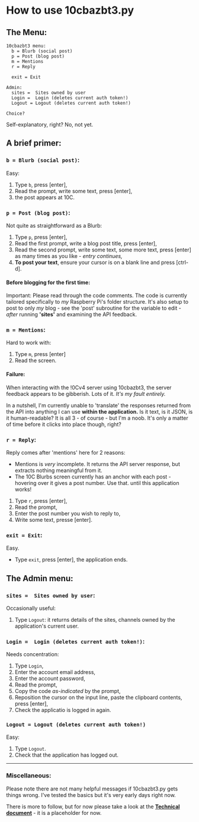 # How to use 10cbazbt3.py

## The Menu:
````
10cbazbt3 menu:
  b = Blurb (social post)
  p = Post (blog post)
  m = Mentions
  r = Reply

  exit = Exit

Admin:
  sites =  Sites owned by user
  Login =  Login (deletes current auth token!)
  Logout = Logout (deletes current auth token!)

Choice?
````

Self-explanatory, right?  No, not yet.

## A brief primer:

### `b = Blurb (social post)`:
Easy:

1. Type `b`, press [enter],
1. Read the prompt, write some text, press [enter],
1. the post appears at 10C.

### `p = Post (blog post)`:
Not quite as straightforward as a Blurb:

1. Type `p`, press [enter],
1. Read the first prompt, write a blog post title, press [enter],
1. Read the second prompt, write some text, some more text, press [enter] as many times as you like - *entry continues,*
1. **To post your text**, ensure your cursor is on a blank line and press [ctrl-d].

#### Before blogging for the first time:
Important: Please read through the code comments.  The code is currently tailored specifically to *my* Raspberry Pi's folder structure.  It's also setup to post to only *my* blog - see the 'post' subroutine for the variable to edit - *after* running **'sites'** and examining the API feedback.

### `m = Mentions`:
Hard to work with:

1. Type `m`, press [enter]
1. Read the screen.

#### Failure:
When interacting with the !0Cv4 server using 10cbazbt3, the server feedback appears to be gibberish.  Lots of it.  *It's my fault entirely.*

In a nutshell, I'm currently unable to 'translate' the responses returned from the API into anything I can use **within the application.**  Is it text, is it JSON, is it human-readable?  It is all 3 - of course - but I'm a noob.  It's only a matter of time before it clicks into place though, right?

### `r = Reply`:
Reply comes after 'mentions' here for 2 reasons:

* Mentions is *very* incomplete.  It returns the API server response, but extracts nothing meaningful from it.
* The 10C Blurbs screen currently has an anchor with each post - hovering over it gives a post number.  Use that. until this application works!

1. Type `r`, press [enter],
1. Read the prompt,
1. Enter the post number you wish to reply to,
1. Write some text, presse [enter].

### `exit = Exit`:
Easy.

* Type `exit`, press [enter], the application ends.

## The Admin menu:

### `sites =  Sites owned by user`:
Occasionally useful:

1. Type `Logout`: it returns details of the sites, channels owned by the application's current user.

### `Login =  Login (deletes current auth token!)`:
Needs concentration:

1. Type `Login`,
1. Enter the account email address,
1. Enter the account password,
1. Read the prompt,
1. Copy the code *as-indicated* by the prompt,
1. Reposition the cursor on the input line, paste the clipboard contents, press [enter],
1. Check the applicatio is logged in again.

### `Logout = Logout (deletes current auth token!)`
Easy:

1. Type `Logout`.
1. Check that the application has logged out.

---

### Miscellaneous:

Please note there are not many helpful messages if 10cbazbt3.py gets things wrong.  I've tested the basics but it's very early days right now.

There is more to follow, but for now please take a look at the **[Technical document](/docs/30-technical.md)** - it is a placeholder for now.
